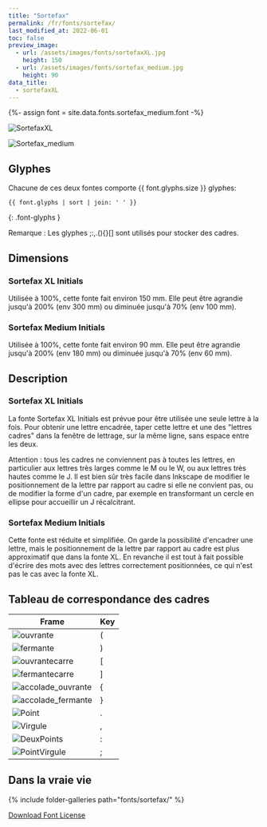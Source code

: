 ```yaml
---
title: "Sortefax"
permalink: /fr/fonts/sortefax/
last_modified_at: 2022-06-01
toc: false
preview_image: 
  - url: /assets/images/fonts/sortefaxXL.jpg
    height: 150
  - url: /assets/images/fonts/sortefax_medium.jpg
    height: 90
data_title:
  - sortefaxXL
---
```

{%- assign font = site.data.fonts.sortefax_medium.font -%}

![SortefaxXL](/assets/images/fonts/sortefaxXL.jpg)

![Sortefax_medium](/assets/images/fonts/sortefax_medium.jpg)

## Glyphes

Chacune  de ces deux  fontes comporte  {{ font.glyphs.size }} glyphes:

```
{{ font.glyphs | sort | join: ' ' }}
```
{: .font-glyphs }

Remarque : Les glyphes ;:,.(){}[] sont utilisés pour stocker des cadres.

## Dimensions
### Sortefax XL Initials
Utilisée à 100%, cette fonte fait environ 150 mm.
Elle peut être agrandie jusqu'à 200% (env 300 mm) ou diminuée jusqu'à 70% (env 100 mm).
### Sortefax Medium Initials
Utilisée à 100%, cette fonte fait environ 90 mm.
Elle peut être agrandie jusqu'à 200% (env 180 mm) ou diminuée jusqu'à 70% (env 60 mm).

## Description

### Sortefax XL Initials

La fonte Sortefax XL Initials est prévue pour être utilisée une seule lettre à la fois.
Pour obtenir une lettre encadrée,  taper cette lettre et une des "lettres cadres" dans la fenêtre de lettrage, sur la même ligne, sans espace entre les deux. 

Attention : tous les cadres ne conviennent pas à toutes les lettres, en particulier aux lettres très larges comme le M ou le W, ou aux lettres très hautes comme le J. Il est bien sûr très facile dans Inkscape de modifier le positionnement de la lettre par rapport au cadre si elle ne convient pas, ou de modifier la forme d'un cadre, par exemple en transformant un cercle en ellipse pour accueillir un J récalcitrant.

### Sortefax Medium Initials

Cette fonte est réduite et simplifiée. On garde la possibilité d'encadrer une lettre, mais le positionnement de la lettre par rapport au cadre est plus approximatif que dans la fonte XL. En revanche il est tout à fait possible d'écrire des mots avec des lettres correctement positionnées, ce qui n'est pas le cas avec la fonte XL.

## Tableau de correspondance des cadres

Frame|Key
---|---
![ouvrante](/assets/images/fonts/sortefax/ouvrante.png)|<key>(</key>
![fermante](/assets/images/fonts/sortefax/fermante.png)|<key>)</key>
![ouvrantecarre](/assets/images/fonts/sortefax/square-bracket-open.png)|<key>[</key>
![fermantecarre](/assets/images/fonts/sortefax/square-bracket-open.png)|<key>]</key>
![accolade_ouvrante](/assets/images/fonts/sortefax/curly-bracket-open.png)|<key>{</key>
![accolade_fermante](/assets/images/fonts/sortefax/curly-bracket-close.png)|<key>}</key>
![Point](/assets/images/fonts/sortefax/point.png)|<key>.</key>
![Virgule](/assets/images/fonts/sortefax/virgule.png)|<key>,</key>
![DeuxPoints](/assets/images/fonts/sortefax/deuxpoints.png)|<key>:</key>
![PointVirgule](/assets/images/fonts/sortefax/pointvirgule.png)|<key>;</key>


## Dans la vraie vie

{% include folder-galleries path="fonts/sortefax/" %}


[Download Font License](https://github.com/inkstitch/inkstitch/tree/main/fonts/sortefaxXL/LICENSE)
